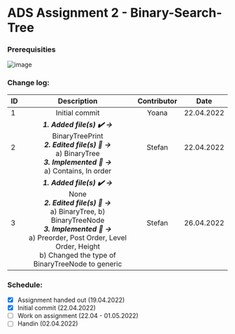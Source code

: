 # ADS Assignment 2 - Binary-Search-Tree

### Prerequisities
![image](https://user-images.githubusercontent.com/82092907/164653230-928b8658-4534-4014-8a4a-7aa54d96b5fc.png)

### Change log:
| ID| Description | Contributor | Date | 
| - |:-----------:|:-----------:|:----:| 
| 1 |Initial commit| Yoana | 22.04.2022 |  
| 2 | ***1. Added file(s) ✔️ ->*** <br/> BinaryTreePrint <br/> ***2. Edited file(s) 📝 ->*** <br/> a) BinaryTree <br/> ***3. Implemented 💪 ->*** <br/> a) Contains, In order <br/> | Stefan | 22.04.2022|
| 3 | ***1. Added file(s) ✔️ ->*** <br/> None <br/> ***2. Edited file(s) 📝 ->*** <br/> a) BinaryTree, b) BinaryTreeNode <br/> ***3. Implemented 💪 ->*** <br/> a) Preorder, Post Order, Level Order, Height <br/> b) Changed the type of BinaryTreeNode to generic <T> | Stefan | 26.04.2022|

### Schedule:

- [x] Assignment handed out (19.04.2022)
- [x] Initial commit (22.04.2022)
- [ ] Work on assignment (22.04 - 01.05.2022)
- [ ] Handin (02.04.2022)
